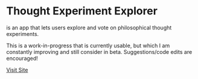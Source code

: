 # Thought Experiment Explorer

is an app that lets users explore and vote on philosophical thought experiments.

This is a work-in-progress that is currently usable, but which I am constantly improving and still consider in beta. Suggestions/code edits are encouraged!

[Visit Site](https://thought-experiment-explorer.vercel.app)
